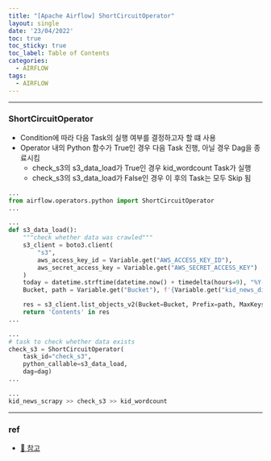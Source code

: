 ```yaml
---
title: "[Apache Airflow] ShortCircuitOperator"
layout: single
date: '23/04/2022'
toc: true
toc_sticky: true
toc_label: Table of Contents
categories:
  - AIRFLOW
tags:
  - AIRFLOW
---
```


---
### ShortCircuitOperator
* Condition에 따라 다음 Task의 실행 여부를 결정하고자 할 떄 사용
* Operator 내의 Python 함수가 True인 경우 다음 Task 진행, 아닐 경우 Dag을 종료시킴
    * check_s3의 s3_data_load가 True인 경우 kid_wordcount Task가 실행
    * check_s3의 s3_data_load가 False인 경우 이 후의 Task는 모두 Skip 됨

```python
...
from airflow.operators.python import ShortCircuitOperator
...

...
def s3_data_load():
    """check whether data was crawled"""
    s3_client = boto3.client(
        "s3", 
        aws_access_key_id = Variable.get("AWS_ACCESS_KEY_ID"),
        aws_secret_access_key = Variable.get("AWS_SECRET_ACCESS_KEY")
    )
    today = datetime.strftime(datetime.now() + timedelta(hours=9), "%Y-%m-%d")
    Bucket, path = Variable.get("Bucket"), f'{Variable.get("kid_news_dir")}/{today}'

    res = s3_client.list_objects_v2(Bucket=Bucket, Prefix=path, MaxKeys=1)
    return 'Contents' in res
...

...
# task to check whether data exists
check_s3 = ShortCircuitOperator(
    task_id="check_s3",
    python_callable=s3_data_load,
    dag=dag)
...

...
kid_news_scrapy >> check_s3 >> kid_wordcount
```

---

### ref 
* [🔗 참고](https://medium.com/@loraxman/how-and-why-of-airflow-shortciruitoperator-85dcbeddb1ba)
